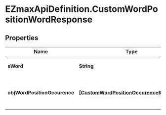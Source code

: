 # EZmaxApiDefinition.CustomWordPositionWordResponse

## Properties

Name | Type | Description | Notes
------------ | ------------- | ------------- | -------------
**sWord** | **String** | The searched word | 
**objWordPositionOccurence** | [**[CustomWordPositionOccurenceResponse]**](CustomWordPositionOccurenceResponse.md) | The found occurences for the seached word | 


